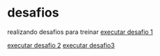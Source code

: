 # desafios
 realizando desafios para treinar
<a href="https://jeanclaudi.github.io/desafios/desafio-newbie/">
executar desafio 1</a>

<a href="https://jeanclaudi.github.io/desafios/desafio-newbie2/">
executar desafio 2</a>

<a href= "https://jeanclaudi.github.io/desafios/desafio-newbie2/">
executar desafio3</a>
